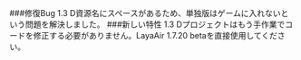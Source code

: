###修復Bug
1.3 D資源名にスペースがあるため、単独版はゲームに入れないという問題を解決しました。
###新しい特性
1.3 Dプロジェクトはもう手作業でコードを修正する必要がありません。LayaAir 1.7.20 betaを直接使用してください。